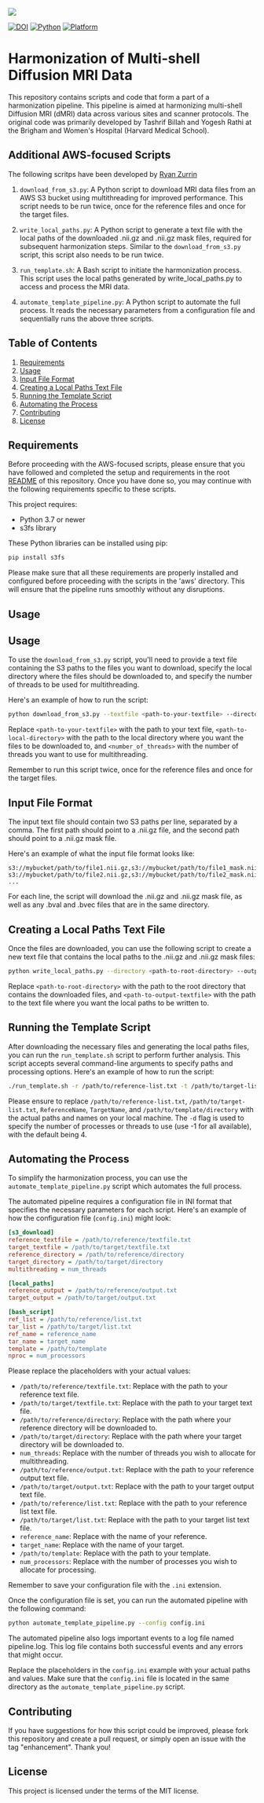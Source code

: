 ![](../doc/pnl-bwh-hms.png)

[![DOI](https://zenodo.org/badge/doi/10.5281/zenodo.3451427.svg)](https://doi.org/10.5281/zenodo.3451427) [![Python](https://img.shields.io/badge/Python-3.7-green.svg)]() [![Platform](https://img.shields.io/badge/Platform-linux--64%20%7C%20osx--64-orange.svg)]()

# Harmonization of Multi-shell Diffusion MRI Data

This repository contains scripts and code that form a part of a harmonization pipeline. This pipeline is aimed at harmonizing multi-shell Diffusion MRI (dMRI) data across various sites and scanner protocols. The original code was primarily developed by Tashrif Billah and Yogesh Rathi at the Brigham and Women's Hospital (Harvard Medical School).

## Additional AWS-focused Scripts 
The following scritps have been developed by [Ryan Zurrin](mailto:rzurrin@bwh.harvard.edu)

1. `download_from_s3.py`: A Python script to download MRI data files from an AWS S3 bucket using multithreading for improved performance. This script needs to be run twice, once for the reference files and once for the target files.

2. `write_local_paths.py`: A Python script to generate a text file with the local paths of the downloaded .nii.gz and .nii.gz mask files, required for subsequent harmonization steps. Similar to the `download_from_s3.py` script, this script also needs to be run twice.

3. `run_template.sh`: A Bash script to initiate the harmonization process. This script uses the local paths generated by write_local_paths.py to access and process the MRI data.

4. `automate_template_pipeline.py`: A Python script to automate the full process. It reads the necessary parameters from a configuration file and sequentially runs the above three scripts.


## Table of Contents

1. [Requirements](#requirements)
2. [Usage](#usage)
3. [Input File Format](#input-file-format)
4. [Creating a Local Paths Text File](#creating-a-local-paths-text-file)
5. [Running the Template Script](#running-the-template-script)
6. [Automating the Process](#automating-the-process)
7. [Contributing](#contributing)
8. [License](#license)

## Requirements

Before proceeding with the AWS-focused scripts, please ensure that you have followed and completed the setup and requirements in the root [README](../README.md) of this repository. Once you have done so, you may continue with the following requirements specific to these scripts.

This project requires:

- Python 3.7 or newer
- s3fs library

These Python libraries can be installed using pip:

```sh
pip install s3fs
```

Please make sure that all these requirements are properly installed and configured before proceeding with the scripts in the 'aws' directory. This will ensure that the pipeline runs smoothly without any disruptions.

## Usage

## Usage

To use the `download_from_s3.py` script, you'll need to provide a text file containing the S3 paths to the files you want to download, specify the local directory where the files should be downloaded to, and specify the number of threads to be used for multithreading.

Here's an example of how to run the script:

```sh
python download_from_s3.py --textfile <path-to-your-textfile> --directory <path-to-local-directory> --threads <number_of_threads>
```

Replace `<path-to-your-textfile>` with the path to your text file, `<path-to-local-directory>` with the path to the local directory where you want the files to be downloaded to, and `<number_of_threads>` with the number of threads you want to use for multithreading.

Remember to run this script twice, once for the reference files and once for the target files.

## Input File Format

The input text file should contain two S3 paths per line, separated by a comma. The first path should point to a .nii.gz file, and the second path should point to a .nii.gz mask file.

Here's an example of what the input file format looks like:

```angular2html
s3://mybucket/path/to/file1.nii.gz,s3://mybucket/path/to/file1_mask.nii.gz
s3://mybucket/path/to/file2.nii.gz,s3://mybucket/path/to/file2_mask.nii.gz
...
```

For each line, the script will download the .nii.gz and .nii.gz mask file, as well as any .bval and .bvec files that are in the same directory.

## Creating a Local Paths Text File

Once the files are downloaded, you can use the following script to create a new text file that contains the local paths to the .nii.gz and .nii.gz mask files:

```sh
python write_local_paths.py --directory <path-to-root-directory> --output <path-to-output-textfile>
```

Replace `<path-to-root-directory>` with the path to the root directory that contains the downloaded files, and `<path-to-output-textfile>` with the path to the text file where you want the local paths to be written to.

## Running the Template Script

After downloading the necessary files and generating the local paths files, you can run the `run_template.sh` script to perform further analysis. This script accepts several command-line arguments to specify paths and processing options. Here's an example of how to run the script:

```sh
./run_template.sh -r /path/to/reference-list.txt -t /path/to/target-list.txt -n ReferenceName -T TargetName -p /path/to/template/directory -d 4
```

Please ensure to replace `/path/to/reference-list.txt`, `/path/to/target-list.txt`, `ReferenceName`, `TargetName`, and `/path/to/template/directory` with the actual paths and names on your local machine. The `-d` flag is used to specify the number of processes or threads to use (use -1 for all available), with the default being 4.


## Automating the Process

To simplify the harmonization process, you can use the `automate_template_pipeline.py` script which automates the full process.

The automated pipeline requires a configuration file in INI format that specifies the necessary parameters for each script. Here's an example of how the configuration file (`config.ini`) might look:

```ini
[s3_download]
reference_textfile = /path/to/reference/textfile.txt
target_textfile = /path/to/target/textfile.txt
reference_directory = /path/to/reference/directory
target_directory = /path/to/target/directory
multithreading = num_threads

[local_paths]
reference_output = /path/to/reference/output.txt
target_output = /path/to/target/output.txt

[bash_script]
ref_list = /path/to/reference/list.txt
tar_list = /path/to/target/list.txt
ref_name = reference_name
tar_name = target_name
template = /path/to/template
nproc = num_processors
```
Please replace the placeholders with your actual values:

- `/path/to/reference/textfile.txt`: Replace with the path to your reference text file.
- `/path/to/target/textfile.txt`: Replace with the path to your target text file.
- `/path/to/reference/directory`: Replace with the path where your reference directory will be downloaded to.
- `/path/to/target/directory`: Replace with the path where your target directory will be downloaded to.
- `num_threads`: Replace with the number of threads you wish to allocate for multithreading.
- `/path/to/reference/output.txt`: Replace with the path to your reference output text file.
- `/path/to/target/output.txt`: Replace with the path to your target output text file.
- `/path/to/reference/list.txt`: Replace with the path to your reference list text file.
- `/path/to/target/list.txt`: Replace with the path to your target list text file.
- `reference_name`: Replace with the name of your reference.
- `target_name`: Replace with the name of your target.
- `/path/to/template`: Replace with the path to your template.
- `num_processors`: Replace with the number of processes you wish to allocate for processing.


Remember to save your configuration file with the `.ini` extension.

Once the configuration file is set, you can run the automated pipeline with the following command:
```sh
python automate_template_pipeline.py --config config.ini
```

The automated pipeline also logs important events to a log file named pipeline.log. This log file contains both successful events and any errors that might occur.

Replace the placeholders in the `config.ini` example with your actual paths and values. Make sure that the `config.ini` file is located in the same directory as the `automate_template_pipeline.py` script.


## Contributing

If you have suggestions for how this script could be improved, please fork this repository and create a pull request, or simply open an issue with the tag "enhancement". Thank you!

## License

This project is licensed under the terms of the MIT license.
